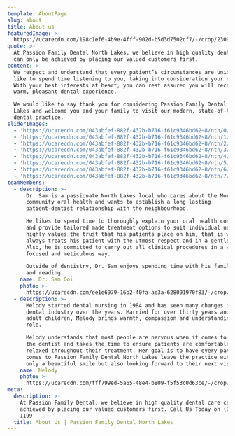 ```yaml
---
template: AboutPage
slug: about
title: About us
featuredImage: >-
  https://ucarecdn.com/198c1ef6-4b9e-4fff-902d-b5d3d7502cf7/-/crop/2309x1270/0,462/-/preview/
quote: >-
  At Passion Family Dental North Lakes, we believe in high quality dental care
  can only be achieved by placing our valued customers first. 
content: >-
  We respect and understand that every patient’s circumstances are unique. We
  like to spend time listening to you, taking into consideration your needs.
  With your best interests at heart, you can rest assured you will receive a
  warm, pleasant dental experience.

  We would like to say thank you for considering Passion Family Dental North
  Lakes and welcome you and your family to visit our modern, state-of-the-art
  dental practice. 
sliderImages:
  - 'https://ucarecdn.com/043abfef-882f-432b-b716-f61c9346bd62~8/nth/0/'
  - 'https://ucarecdn.com/043abfef-882f-432b-b716-f61c9346bd62~8/nth/1/'
  - 'https://ucarecdn.com/043abfef-882f-432b-b716-f61c9346bd62~8/nth/2/'
  - 'https://ucarecdn.com/043abfef-882f-432b-b716-f61c9346bd62~8/nth/3/'
  - 'https://ucarecdn.com/043abfef-882f-432b-b716-f61c9346bd62~8/nth/4/'
  - 'https://ucarecdn.com/043abfef-882f-432b-b716-f61c9346bd62~8/nth/5/'
  - 'https://ucarecdn.com/043abfef-882f-432b-b716-f61c9346bd62~8/nth/6/'
  - 'https://ucarecdn.com/043abfef-882f-432b-b716-f61c9346bd62~8/nth/7/'
teamMembers:
  - description: >-
      Dr. Sam is a passionate North Lakes local who cares about the Moreton Bay
      community oral health and wants to establish a long lasting
      patient-dentist relationship with the neighbourhood. 

      He likes to spend time to thoroughly explain your oral health condition
      and provide tailored made treatment options to suit individual needs. He
      highly values the trust that his patients place on him, that is why he
      always treats his patient with the utmost respect and in a gentle manner.
      Also, he is committed to carry out all clinical procedures in a very
      focused and meticulous way.

      Outside of dentistry, Dr. Sam enjoys spending time with his family, nature
      and reading. 
    name: Dr. Sam Ooi
    photo: >-
      https://ucarecdn.com/ee1e6979-16b2-40fa-ae3a-628091970f83/-/crop/681x662/663,225/-/preview/-/enhance/50/
  - description: >-
      Melody started dental nursing in 1984 and has seen many changes in the
      dental industry over the years. Married for over thirty years and with two
      adult children, Melody brings warmth, compassion and understanding to her
      role.

      Melody understands that most people are nervous when it comes to visiting
      the dentist and takes the time to ensure patients are comfortable and
      relaxed throughout their treatment. Her goal is to have every patient who
      comes to Passion Family Dental North Lakes leave the practice with not
      only a beautiful smile but also looking forward to their next visit.
    name: Melody
    photo: >-
      https://ucarecdn.com/fff799ed-5a65-48e4-b809-f5f53c0d63ce/-/crop/875x927/639,50/-/preview/-/enhance/50/
meta:
  description: >-
    At Passion Family Dental, we believe in high quality dental care can only be
    achieved by placing our valued customers first. Call Us Today on (07) 3465
    1199
  title: About Us | Passion Family Dental North Lakes
---
```



